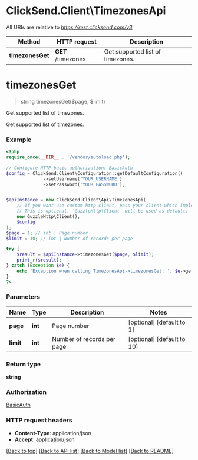 # ClickSend.Client\TimezonesApi

All URIs are relative to *https://rest.clicksend.com/v3*

Method | HTTP request | Description
------------- | ------------- | -------------
[**timezonesGet**](TimezonesApi.md#timezonesGet) | **GET** /timezones | Get supported list of timezones.


# **timezonesGet**
> string timezonesGet($page, $limit)

Get supported list of timezones.

Get supported list of timezones.

### Example
```php
<?php
require_once(__DIR__ . '/vendor/autoload.php');

// Configure HTTP basic authorization: BasicAuth
$config = ClickSend.Client\Configuration::getDefaultConfiguration()
              ->setUsername('YOUR_USERNAME')
              ->setPassword('YOUR_PASSWORD');


$apiInstance = new ClickSend.Client\Api\TimezonesApi(
    // If you want use custom http client, pass your client which implements `GuzzleHttp\ClientInterface`.
    // This is optional, `GuzzleHttp\Client` will be used as default.
    new GuzzleHttp\Client(),
    $config
);
$page = 1; // int | Page number
$limit = 10; // int | Number of records per page

try {
    $result = $apiInstance->timezonesGet($page, $limit);
    print_r($result);
} catch (Exception $e) {
    echo 'Exception when calling TimezonesApi->timezonesGet: ', $e->getMessage(), PHP_EOL;
}
?>
```

### Parameters

Name | Type | Description  | Notes
------------- | ------------- | ------------- | -------------
 **page** | **int**| Page number | [optional] [default to 1]
 **limit** | **int**| Number of records per page | [optional] [default to 10]

### Return type

**string**

### Authorization

[BasicAuth](../../README.md#BasicAuth)

### HTTP request headers

 - **Content-Type**: application/json
 - **Accept**: application/json

[[Back to top]](#) [[Back to API list]](../../README.md#documentation-for-api-endpoints) [[Back to Model list]](../../README.md#documentation-for-models) [[Back to README]](../../README.md)


